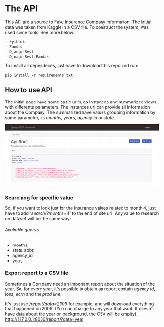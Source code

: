# The API
This API are a source to Fake Insurance Company information. The initial 
data was taken from Kaggle in a CSV file. To construct the system, was 
used some tools. See more below:
  ```
  - Python3
  - Pandas
  - Django-Rest
  - Djnago-Rest-Pandas
  ```
  
To install all dependeces, just have to download this repo and run:

``` 
pip install -r requirements.txt
```
## How to use API

The initial page have some basic url's, as Instances and summarized views
with differents parameters. The instances url can provide all information 
about the Company. The summarized have values grouping information by some 
parameter, as <em>months</em>, <em>years</em>, <em>agency id</em> or <em>state</em>.



![API initial screen](api_first.png)
### Searching for specific value

So, if you want to look just for the Insurance values related to month 4,
just have to add <em>'search/?months=4'</em> to the end of site url. Any
value to research on dataset will be the same way:

###### Avaliable querys 
  - months, 
  - state_abbr,
  - agency_id
  - year,
  
### Export report to a CSV file
Sometimes a Company need an important report about the situation of the 
year. So, for every year, it's possible to obtain an report contain 
<em>agency id</em>, <em>loss</em>, <em>earn</em> and the <em>prod line</em>.

It's just use <em>/report/data=2009</em> for example, and will download 
everything that happened on 2009. (You can change to any year that want.
If doesn't have data about the year on background, the CSV will be empity).
http://127.0.0.1:8000/report/?data=year  
